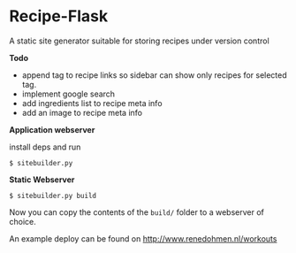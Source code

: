 # Recipe-Flask
A static site generator suitable for storing recipes under version control

**Todo**
- append tag to recipe links so sidebar can show only recipes for selected tag.
- implement google search
- add ingredients list to recipe meta info
- add an image to recipe meta info

**Application webserver**

install deps and run
    
    $ sitebuilder.py

**Static Webserver**

    $ sitebuilder.py build

Now you can copy the contents of the `build/` folder to a webserver of choice.

An example deploy can be found on http://www.renedohmen.nl/workouts
